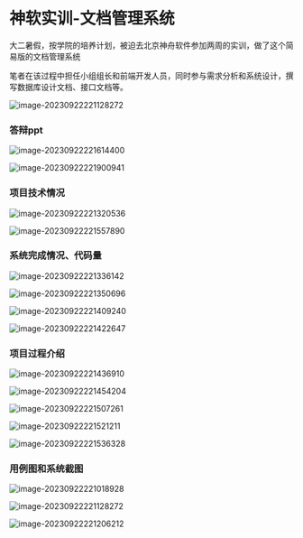 # 神软实训-文档管理系统

大二暑假，按学院的培养计划，被迫去北京神舟软件参加两周的实训，做了这个简易版的文档管理系统

笔者在该过程中担任小组组长和前端开发人员，同时参与需求分析和系统设计，撰写数据库设计文档、接口文档等。

![image-20230922221128272](文档管理系统.assets/image-20230922221128272.png)

### 答辩ppt

![image-20230922221614400](文档管理系统.assets/image-20230922221614400.png)

![image-20230922221900941](文档管理系统.assets/image-20230922221900941.png)

### 项目技术情况

![image-20230922221320536](文档管理系统.assets/image-20230922221320536.png)

![image-20230922221557890](文档管理系统.assets/image-20230922221557890.png)

### 系统完成情况、代码量

![image-20230922221336142](文档管理系统.assets/image-20230922221336142.png)

![image-20230922221350696](文档管理系统.assets/image-20230922221350696.png)

![image-20230922221409240](文档管理系统.assets/image-20230922221409240.png)

![image-20230922221422647](文档管理系统.assets/image-20230922221422647.png)

### 项目过程介绍

![image-20230922221436910](文档管理系统.assets/image-20230922221436910.png)

![image-20230922221454204](文档管理系统.assets/image-20230922221454204.png)

![image-20230922221507261](文档管理系统.assets/image-20230922221507261.png)

![image-20230922221521211](文档管理系统.assets/image-20230922221521211.png)

![image-20230922221536328](文档管理系统.assets/image-20230922221536328.png)

### 用例图和系统截图

![image-20230922221018928](文档管理系统.assets/image-20230922221018928.png)

![image-20230922221128272](文档管理系统.assets/image-20230922221128272.png)

![image-20230922221206212](文档管理系统.assets/image-20230922221206212.png)